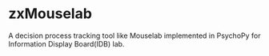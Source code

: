 # zxMouselab
A decision process tracking tool like Mouselab implemented in PsychoPy for Information Display Board(IDB) lab.
